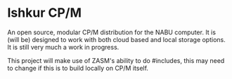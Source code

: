 # Ishkur CP/M
An open source, modular CP/M distribution for the NABU computer. It is (will be) designed to work with both cloud based and local storage options. It is still very much a work in progress.

This project will make use of ZASM's ability to do #includes, this may need to change if this is to build locally on CP/M itself.
